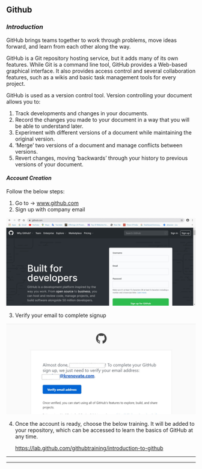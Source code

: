 ## **Github**

### **_Introduction_**

GitHub brings teams together to work through problems, move ideas forward, and learn from each other along the way.

GitHub is a Git repository hosting service, but it adds many of its own features. While Git is a command line tool, GitHub provides a Web-based graphical interface. It also provides access control and several collaboration features, such as a wikis and basic task management tools for every project.

GitHub is used as a version control tool. Version controlling your document allows you to:

1.  Track developments and changes in your documents.
2.  Record the changes you made to your document in a way that you will be able to understand later.
3.  Experiment with different versions of a document while maintaining the original version.
4.  ‘Merge’ two versions of a document and manage conflicts between versions.
5.  Revert changes, moving ‘backwards’ through your history to previous versions of your document.


#### **_Account Creation_**

Follow the below steps:

1.   Go to -> www.github.com
2.   Sign up with company email

![Github Signup](../images/Initial-images/GitHub/Github%20Signup.jpg)

3.   Verify your email to complete signup

![Github Verify](../images/Initial-images/GitHub/Github%20verify.jpg)

4.   Once the account is ready, choose the below training. It will be added to your repository, which can be accessed to learn the basics of GitHub at any time.
 
     https://lab.github.com/githubtraining/introduction-to-github

____
____

